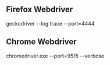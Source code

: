 ## Firefox Webdriver
geckodriver --log trace --port=4444

## Chrome Webdriver
chromedriver.exe --port=9515 --verbose
